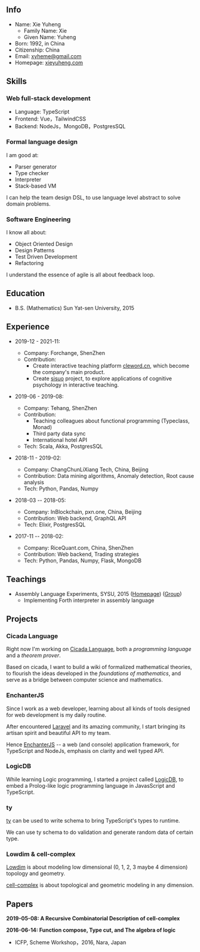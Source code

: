 ## Info

- Name: Xie Yuheng
  - Family Name: Xie
  - Given Name: Yuheng
- Born: 1992, in China
- Citizenship: China
- Email: xyheme@gmail.com
- Homepage: [xieyuheng.com](https://xieyuheng.com)

## Skills

### Web full-stack development

- Language: TypeScript
- Frontend: Vue，TailwindCSS
- Backend: NodeJs，MongoDB，PostgresSQL

### Formal language design

I am good at:

- Parser generator
- Type checker
- Interpreter
- Stack-based VM

I can help the team design DSL, to use language level abstract to solve domain problems.

### Software Engineering

I know all about:

- Object Oriented Design
- Design Patterns
- Test Driven Development
- Refactoring

I understand the essence of agile is all about feedback loop.

## Education

- B.S. (Mathematics) Sun Yat-sen University, 2015

## Experience

- 2019-12 - 2021-11:
  - Company: Forchange, ShenZhen
  - Contribution:
    - Create interactive teaching platform [cleword.cn](https://cleword.cn), which become the company's main product.
    - Create [sisuo](https://sisuo.cleword.cn) project, to explore applications of cognitive psychology in interactive teaching.

- 2019-06 - 2019-08:
  - Company: Tehang, ShenZhen
  - Contribution:
    - Teaching colleagues about functional programming (Typeclass, Monad)
    - Third party data sync
    - International hotel API
  - Tech: Scala, Akka, PostgresSQL

- 2018-11 - 2019-02:
  - Company: ChangChunLiXiang Tech, China, Beijing
  - Contribution: Data mining algorithms, Anomaly detection, Root cause analysis
  - Tech: Python, Pandas, Numpy

- 2018-03 -- 2018-05:
  - Company: InBlockchain, pxn.one, China, Beijing
  - Contribution: Web backend, GraphQL API
  - Tech: Elixir, PostgresSQL

- 2017-11 -- 2018-02:
  - Company: RiceQuant.com, China, ShenZhen
  - Contribution: Web backend, Trading strategies
  - Tech: Python, Pandas, Numpy, Flask, MongoDB

## Teachings

- Assembly Language Experiments, SYSU, 2015
  ([Homepage](http://the-little-language-designer.github.io/cicada-nymph/course/contents.html))
  ([Group](https://github.com/the-little-language-designer))
  - Implementing Forth interpreter in assembly language

## Projects

### Cicada Language

Right now I'm working on [Cicada Language](https://cicada-lang.org),
both a *programming language* and a *theorem prover*.

Based on cicada, I want to build a wiki of formalized
mathematical theories, to flourish the ideas developed in the
*foundations of mathematics*, and serve as a bridge between computer
science and mathematics.

### EnchanterJS

Since I work as a web developer, learning about all kinds of tools
designed for web development is my daily routine.

After encountered [Laravel](https://laravel.com) and its amazing community,
I start bringing its artisan spirit and beautiful API to my team.

Hence [EnchanterJS](https://github.com/enchanterjs/enchanter)
-- a web (and console) application framework,
for TypeScript and NodeJs, emphasis on clarity and well typed API.

### LogicDB

While learning Logic programming, I started a project called
[LogicDB](https://github.com/xieyuheng/logic-db), to embed a
Prolog-like logic programming language in JavasScript and TypeScript.

### ty

[ty](https://github.com/xieyuheng/ty) can be used to write schema to bring TypeScript's types to runtime.

We can use ty schema to do validation and generate random data of certain type.

### Lowdim & cell-complex

[Lowdim](https://github.com/xieyuheng/lowdim) is about modeling low
dimensional (0, 1, 2, 3 maybe 4 dimension) topology and geometry.

[cell-complex](https://github.com/xieyuheng/cell-complex) is about
topological and geometric modeling in any dimension.

## Papers

**2019-05-08: A Recursive Combinatorial Description of cell-complex**

**2016-06-14: Function compose, Type cut, and The algebra of logic**
- ICFP, Scheme Workshop，2016, Nara, Japan
